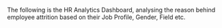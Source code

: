 The following is the HR Analytics Dashboard, analysing the reason behind employee attrition based on their Job Profile, Gender, Field etc.
